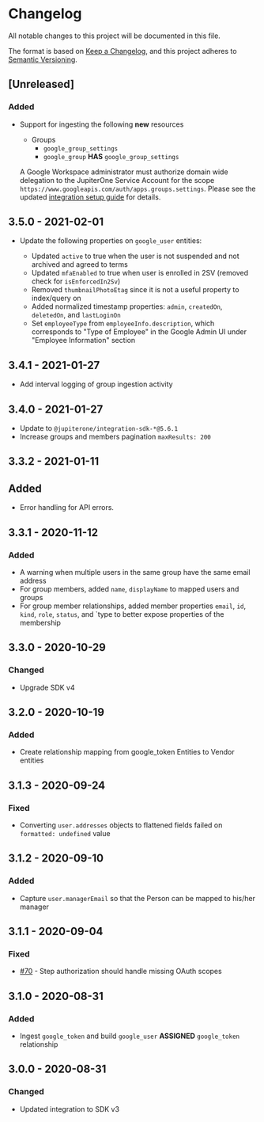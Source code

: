 # Changelog

All notable changes to this project will be documented in this file.

The format is based on [Keep a Changelog](https://keepachangelog.com/en/1.0.0/),
and this project adheres to
[Semantic Versioning](https://semver.org/spec/v2.0.0.html).

## [Unreleased]

### Added

- Support for ingesting the following **new** resources

  - Groups
    - `google_group_settings`
    - `google_group` **HAS** `google_group_settings`

  A Google Workspace administrator must authorize domain wide delegation to the
  JupiterOne Service Account for the scope
  `https://www.googleapis.com/auth/apps.groups.settings`. Please see the updated
  [integration setup guide](docs/jupiterone.md) for details.

## 3.5.0 - 2021-02-01

- Update the following properties on `google_user` entities:

  - Updated `active` to true when the user is not suspended and not archived and
    agreed to terms
  - Updated `mfaEnabled` to true when user is enrolled in 2SV (removed check for
    `isEnforcedIn2Sv`)
  - Removed `thumbnailPhotoEtag` since it is not a useful property to
    index/query on
  - Added normalized timestamp properties: `admin`, `createdOn`, `deletedOn`,
    and `lastLoginOn`
  - Set `employeeType` from `employeeInfo.description`, which corresponds to
    "Type of Employee" in the Google Admin UI under "Employee Information"
    section

## 3.4.1 - 2021-01-27

- Add interval logging of group ingestion activity

## 3.4.0 - 2021-01-27

- Update to `@jupiterone/integration-sdk-*@5.6.1`
- Increase groups and members pagination `maxResults: 200`

## 3.3.2 - 2021-01-11

## Added

- Error handling for API errors.

## 3.3.1 - 2020-11-12

### Added

- A warning when multiple users in the same group have the same email address
- For group members, added `name`, `displayName` to mapped users and groups
- For group member relationships, added member properties `email`, `id`, `kind`,
  `role`, `status`, and `type to better expose properties of the membership

## 3.3.0 - 2020-10-29

### Changed

- Upgrade SDK v4

## 3.2.0 - 2020-10-19

### Added

- Create relationship mapping from google_token Entities to Vendor entities

## 3.1.3 - 2020-09-24

### Fixed

- Converting `user.addresses` objects to flattened fields failed on
  `formatted: undefined` value

## 3.1.2 - 2020-09-10

### Added

- Capture `user.managerEmail` so that the Person can be mapped to his/her
  manager

## 3.1.1 - 2020-09-04

### Fixed

- [#70](https://github.com/JupiterOne/graph-google/issues/70) - Step
  authorization should handle missing OAuth scopes

## 3.1.0 - 2020-08-31

### Added

- Ingest `google_token` and build `google_user` **ASSIGNED** `google_token`
  relationship

## 3.0.0 - 2020-08-31

### Changed

- Updated integration to SDK v3
